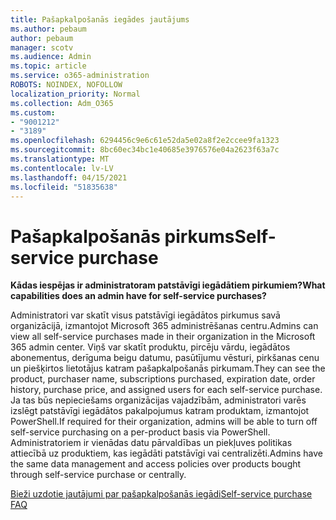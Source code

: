 ```yaml
---
title: Pašapkalpošanās iegādes jautājums
ms.author: pebaum
author: pebaum
manager: scotv
ms.audience: Admin
ms.topic: article
ms.service: o365-administration
ROBOTS: NOINDEX, NOFOLLOW
localization_priority: Normal
ms.collection: Adm_O365
ms.custom:
- "9001212"
- "3189"
ms.openlocfilehash: 6294456c9e6c61e52da5e02a8f2e2ccee9fa1323
ms.sourcegitcommit: 8bc60ec34bc1e40685e3976576e04a2623f63a7c
ms.translationtype: MT
ms.contentlocale: lv-LV
ms.lasthandoff: 04/15/2021
ms.locfileid: "51835638"
---
```

# <a name="self-service-purchase"></a><span data-ttu-id="8977e-102">Pašapkalpošanās pirkums</span><span class="sxs-lookup"><span data-stu-id="8977e-102">Self-service purchase</span></span>

<span data-ttu-id="8977e-103">**Kādas iespējas ir administratoram patstāvīgi iegādātiem pirkumiem?**</span><span class="sxs-lookup"><span data-stu-id="8977e-103">**What capabilities does an admin have for self-service purchases?**</span></span>

<span data-ttu-id="8977e-104">Administratori var skatīt visus patstāvīgi iegādātos pirkumus savā organizācijā, izmantojot Microsoft 365 administrēšanas centru.</span><span class="sxs-lookup"><span data-stu-id="8977e-104">Admins can view all self-service purchases made in their organization in the Microsoft 365 admin center.</span></span> <span data-ttu-id="8977e-105">Viņš var skatīt produktu, pircēju vārdu, iegādātos abonementus, derīguma beigu datumu, pasūtījumu vēsturi, pirkšanas cenu un piešķirtos lietotājus katram pašapkalpošanās pirkumam.</span><span class="sxs-lookup"><span data-stu-id="8977e-105">They can see the product, purchaser name, subscriptions purchased, expiration date, order history, purchase price, and assigned users for each self-service purchase.</span></span>  <span data-ttu-id="8977e-106">Ja tas būs nepieciešams organizācijas vajadzībām, administratori varēs izslēgt patstāvīgi iegādātos pakalpojumus katram produktam, izmantojot PowerShell.</span><span class="sxs-lookup"><span data-stu-id="8977e-106">If required for their organization, admins will be able to turn off self-service purchasing on a per-product basis via PowerShell.</span></span>  <span data-ttu-id="8977e-107">Administratoriem ir vienādas datu pārvaldības un piekļuves politikas attiecībā uz produktiem, kas iegādāti patstāvīgi vai centralizēti.</span><span class="sxs-lookup"><span data-stu-id="8977e-107">Admins have the same data management and access policies over products bought through self-service purchase or centrally.</span></span>

[<span data-ttu-id="8977e-108">Bieži uzdotie jautājumi par pašapkalpošanās iegādi</span><span class="sxs-lookup"><span data-stu-id="8977e-108">Self-service purchase FAQ</span></span>](https://aka.ms/self-service-purchase-faq)

